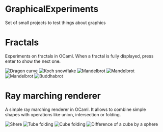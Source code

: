 # GraphicalExperiments

Set of small projects to test things about graphics

# Fractals

Experiments on fractals in OCaml.
When a fractal is fully displayed, press enter to show the next one.

![Dragon curve](https://github.com/Clematrics/GraphicalExperiments/blob/master/Fractals%20screenshots/dragon.png)
![Koch snowflake](https://github.com/Clematrics/GraphicalExperiments/blob/master/Fractals%20screenshots/snowflake.png)
![Mandelbrot](https://github.com/Clematrics/GraphicalExperiments/blob/master/Fractals%20screenshots/mandelbrot_1.png)
![Mandelbrot](https://github.com/Clematrics/GraphicalExperiments/blob/master/Fractals%20screenshots/mandelbrot_2.png)
![Mandelbrot](https://github.com/Clematrics/GraphicalExperiments/blob/master/Fractals%20screenshots/mandelbrot_3.png)
![Buddhabrot](https://github.com/Clematrics/GraphicalExperiments/blob/master/Fractals%20screenshots/buddhabrot.png)

# Ray marching renderer

A simple ray marching renderer in OCaml.
It allows to combine simple shapes with operations like union, intersection or folding.

![Shere](https://github.com/Clematrics/GraphicalExperiments/blob/master/Ray%20Marching%20screenshots/sphere.png)
![Tube folding](https://github.com/Clematrics/GraphicalExperiments/blob/master/Ray%20Marching%20screenshots/tube.png)
![Cube folding](https://github.com/Clematrics/GraphicalExperiments/blob/master/Ray%20Marching%20screenshots/folding.png)
![Difference of a cube by a sphere](https://github.com/Clematrics/GraphicalExperiments/blob/master/Ray%20Marching%20screenshots/difference.png)